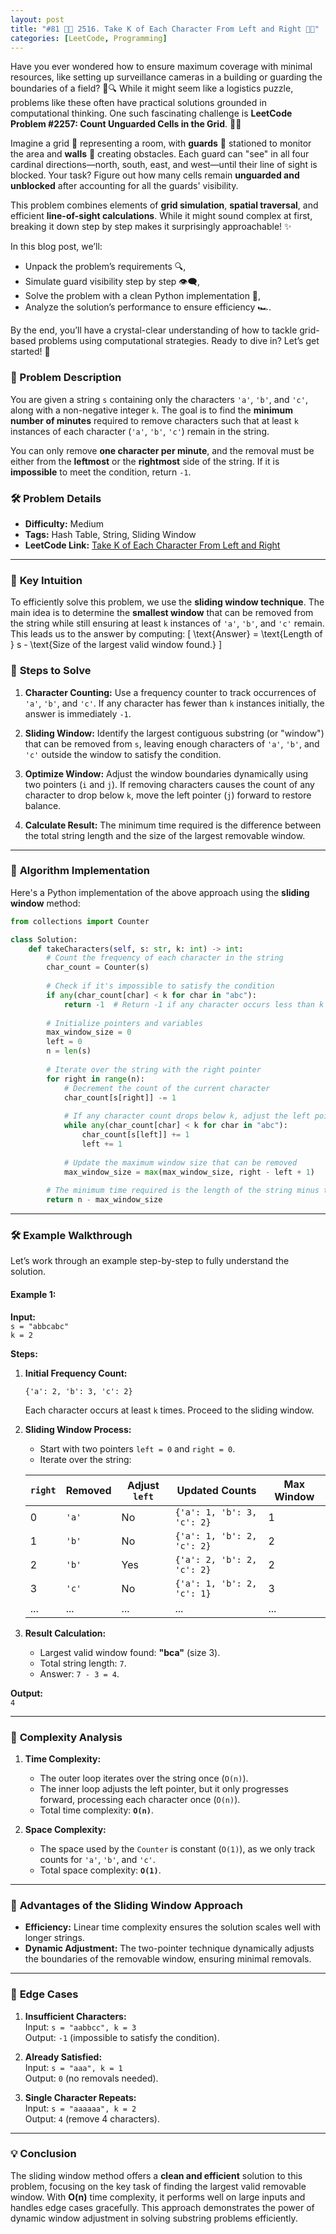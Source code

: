 ```yaml
---
layout: post  
title: "#81 📏🧮 2516. Take K of Each Character From Left and Right 🧠🚀"  
categories: [LeetCode, Programming]  
---
```


Have you ever wondered how to ensure maximum coverage with minimal resources, like setting up surveillance cameras in a building or guarding the boundaries of a field? 🏢🔍 While it might seem like a logistics puzzle, problems like these often have practical solutions grounded in computational thinking. One such fascinating challenge is **LeetCode Problem #2257: Count Unguarded Cells in the Grid**. 🧩👀

Imagine a grid 📏 representing a room, with **guards** 👮 stationed to monitor the area and **walls** 🧱 creating obstacles. Each guard can "see" in all four cardinal directions—north, south, east, and west—until their line of sight is blocked. Your task? Figure out how many cells remain **unguarded and unblocked** after accounting for all the guards' visibility. 

This problem combines elements of **grid simulation**, **spatial traversal**, and efficient **line-of-sight calculations**. While it might sound complex at first, breaking it down step by step makes it surprisingly approachable! ✨ 

In this blog post, we’ll:
- Unpack the problem’s requirements 🔍,
- Simulate guard visibility step by step 👁️‍🗨️,
- Solve the problem with a clean Python implementation 🐍,
- Analyze the solution’s performance to ensure efficiency 🏎️.

By the end, you’ll have a crystal-clear understanding of how to tackle grid-based problems using computational strategies. Ready to dive in? Let’s get started! 🚀


### **🚀 Problem Description**

You are given a string `s` containing only the characters `'a'`, `'b'`, and `'c'`, along with a non-negative integer `k`. The goal is to find the **minimum number of minutes** required to remove characters such that at least `k` instances of each character (`'a'`, `'b'`, `'c'`) remain in the string. 

You can only remove **one character per minute**, and the removal must be either from the **leftmost** or the **rightmost** side of the string. If it is **impossible** to meet the condition, return `-1`.

### **🛠️ Problem Details**  

- **Difficulty:** Medium  
- **Tags:** Hash Table, String, Sliding Window  
- **LeetCode Link:** [Take K of Each Character From Left and Right](https://leetcode.com/problems/take-k-of-each-character-from-left-and-right/)  

---

### 🧐 **Key Intuition**

To efficiently solve this problem, we use the **sliding window technique**. The main idea is to determine the **smallest window** that can be removed from the string while still ensuring at least `k` instances of `'a'`, `'b'`, and `'c'` remain. This leads us to the answer by computing:
\[
\text{Answer} = \text{Length of } s - \text{Size of the largest valid window found.}
\]

### 🔑 **Steps to Solve**
1. **Character Counting:** Use a frequency counter to track occurrences of `'a'`, `'b'`, and `'c'`. If any character has fewer than `k` instances initially, the answer is immediately `-1`.

2. **Sliding Window:** Identify the largest contiguous substring (or "window") that can be removed from `s`, leaving enough characters of `'a'`, `'b'`, and `'c'` outside the window to satisfy the condition.

3. **Optimize Window:** Adjust the window boundaries dynamically using two pointers (`i` and `j`). If removing characters causes the count of any character to drop below `k`, move the left pointer (`j`) forward to restore balance.

4. **Calculate Result:** The minimum time required is the difference between the total string length and the size of the largest removable window.

---

### 🔧 **Algorithm Implementation**

Here's a Python implementation of the above approach using the **sliding window** method:

```python
from collections import Counter

class Solution:
    def takeCharacters(self, s: str, k: int) -> int:
        # Count the frequency of each character in the string
        char_count = Counter(s)
        
        # Check if it's impossible to satisfy the condition
        if any(char_count[char] < k for char in "abc"):
            return -1  # Return -1 if any character occurs less than k times
        
        # Initialize pointers and variables
        max_window_size = 0
        left = 0
        n = len(s)
        
        # Iterate over the string with the right pointer
        for right in range(n):
            # Decrement the count of the current character
            char_count[s[right]] -= 1
            
            # If any character count drops below k, adjust the left pointer
            while any(char_count[char] < k for char in "abc"):
                char_count[s[left]] += 1
                left += 1
            
            # Update the maximum window size that can be removed
            max_window_size = max(max_window_size, right - left + 1)
        
        # The minimum time required is the length of the string minus the largest window
        return n - max_window_size
```

---

### 🛠 **Example Walkthrough**

Let’s work through an example step-by-step to fully understand the solution.

#### Example 1:  
**Input:**  
`s = "abbcabc"`  
`k = 2`  

**Steps:**

1. **Initial Frequency Count:**  
   ```
   {'a': 2, 'b': 3, 'c': 2}
   ```
   Each character occurs at least `k` times. Proceed to the sliding window.

2. **Sliding Window Process:**  
   - Start with two pointers `left = 0` and `right = 0`.
   - Iterate over the string:
   
   | `right` | Removed | Adjust `left` | Updated Counts           | Max Window |
   |---------|---------|---------------|--------------------------|------------|
   | 0       | `'a'`   | No            | `{'a': 1, 'b': 3, 'c': 2}` | 1          |
   | 1       | `'b'`   | No            | `{'a': 1, 'b': 2, 'c': 2}` | 2          |
   | 2       | `'b'`   | Yes           | `{'a': 2, 'b': 2, 'c': 2}` | 2          |
   | 3       | `'c'`   | No            | `{'a': 1, 'b': 2, 'c': 1}` | 3          |
   | ...     | ...     | ...           | ...                      | ...        |
   
3. **Result Calculation:**  
   - Largest valid window found: **"bca"** (size 3).  
   - Total string length: `7`.  
   - Answer: `7 - 3 = 4`.  

**Output:**  
`4`

---

### 🔬 **Complexity Analysis**

1. **Time Complexity:**  
   - The outer loop iterates over the string once (`O(n)`).
   - The inner loop adjusts the left pointer, but it only progresses forward, processing each character once (`O(n)`).
   - Total time complexity: **`O(n)`**.

2. **Space Complexity:**  
   - The space used by the `Counter` is constant (`O(1)`), as we only track counts for `'a'`, `'b'`, and `'c'`.
   - Total space complexity: **`O(1)`**.

---

### 🌟 **Advantages of the Sliding Window Approach**

- **Efficiency:** Linear time complexity ensures the solution scales well with longer strings.
- **Dynamic Adjustment:** The two-pointer technique dynamically adjusts the boundaries of the removable window, ensuring minimal removals.

---

### 🧮 **Edge Cases**

1. **Insufficient Characters:**  
   Input: `s = "aabbcc", k = 3`  
   Output: `-1` (impossible to satisfy the condition).

2. **Already Satisfied:**  
   Input: `s = "aaa", k = 1`  
   Output: `0` (no removals needed).

3. **Single Character Repeats:**  
   Input: `s = "aaaaaa", k = 2`  
   Output: `4` (remove 4 characters).

---

### 💡 **Conclusion**

The sliding window method offers a **clean and efficient** solution to this problem, focusing on the key task of finding the largest valid removable window. With **O(n)** time complexity, it performs well on large inputs and handles edge cases gracefully. This approach demonstrates the power of dynamic window adjustment in solving substring problems efficiently.
